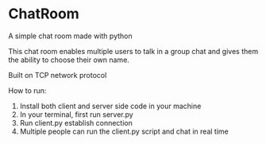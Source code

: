 # ChatRoom
A simple chat room made with python

This chat room enables multiple users to talk in a group chat and gives them the ability to choose their own name.

Built on TCP network protocol

How to run:

1) Install both client and server side code in your machine
2) In your terminal, first run server.py 
3) Run client.py establish connection
4) Multiple people can run the client.py script and chat in real time

